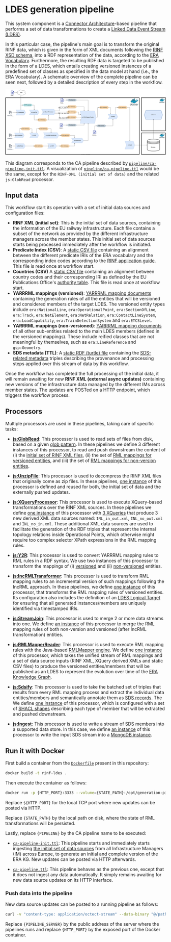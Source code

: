 # LDES generation pipeline

This system component is a [Connector Architecture](https://the-connector-architecture.github.io/site/docs/1_Home)-based pipeline that performs a set of data transformations to create a [Linked Data Event Stream (LDES)](https://w3id.org/ldes/specification).

In this particular case, the pipeline's main goal is to transform the original RINF data, which is given in the form of XML documents following the [RINF XSD schema](https://www.era.europa.eu/system/files?file=2022-11/rinf_schema_en.xsd), into a RDF representation of the data, according to the [ERA Vocabulary](https://data-interop.era.europa.eu/era-vocabulary/). Furthermore, the resulting RDF data is targeted to be published in the form of a LDES, which entails creating versioned instances of a predefined set of classes as specified in the data model at hand (i.e., the ERA Vocabulary). A schematic overview of the complete pipeline can be seen next, followed by a detailed description of every step in the workflow.

![Schematic overview](../docs/overview.svg)

This diagram corresponds to the CA pipeline described by [`pipeline/ca-pipeline-init.ttl`](https://github.com/julianrojas87/CA-RINF-LDES/blob/main/generation-pipeline/ca-pipeline-init.ttl). A visualization of [`pipeline/ca-pipeline.ttl`](https://github.com/julianrojas87/CA-RINF-LDES/blob/main/generation-pipeline/ca-pipeline.ttl) would be the same, except for the `RINF-XML (initial set of data)` and the related `js:GlobRead` processor.

## Input data

This workflow start its operation with a set of initial data sources and configuration files:

- **RINF XML (initial set)**: This is the initial set of data sources, containing the information of the EU railway infrastructure. Each file contains a subset of the network as provided by the different infrastructure managers across the member states. This initial set of data sources starts being processed immediately after the workflow is initiated.
- **Predicate Index (CSV)**: A [static CSV file](https://github.com/julianrojas87/CA-RINF-LDES/blob/main/generation-pipeline/rawdata/index_predicate_mappings.csv) containing an alignment between the different predicate IRIs of the ERA vocabulary and the corresponding index codes according to the [RINF application guide](https://www.era.europa.eu/system/files/2023-02/RINF%20Application%20guide%20V1.6.1.pdf). This file is read once at workflow start.
- **Countries (CSV)** A [static CSV file](https://github.com/julianrojas87/CA-RINF-LDES/blob/main/generation-pipeline/rawdata/countries.csv) containing an alignment between country codes and their corresponding IRI as defined by the EU Publications Office's [authority table](https://op.europa.eu/en/web/eu-vocabularies/dataset/-/resource?uri=http://publications.europa.eu/resource/dataset/country). This file is read once at workflow start.
- **YARRRML mappings (versioned)**: [YARRRML mapping documents](https://github.com/julianrojas87/CA-RINF-LDES/tree/main/mappings/versioned) containing the generation rules of all the entities that will be versioned and considered members of the target LDES. The versioned entity types include `era:NationalLine`, `era:OperationalPoint`, `era:SectionOfLine`, `era:Track`, `era:NetElement`, `era:NetRelation`, `era:ContactLineSystem`, `era:LoadCapability`, `era:TrainDetectionSystem` and `era:ETCSLevel`.
- **YARRRML mappings (non-versioned)**: [YARRRML mapping documents](https://github.com/julianrojas87/CA-RINF-LDES/tree/main/mappings/non-versioned) of all other sub-entities related to the main LDES members (defined in the versioned mappings). These include reified classes that are not meaningful by themselves, such as `era:LineReference` and `gsp:Geometry`.
- **SDS metadata (TTL)**: A [static RDF (turtle) file](https://github.com/julianrojas87/CA-RINF-LDES/blob/main/generation-pipeline/config/sds-metadata.ttl) containing the [SDS-related metadata](https://treecg.github.io/SmartDataStreams-Spec/) triples describing the provenance and processing steps applied over this stream of data by this workflow.

Once the workflow has completed the full processing of the initial data, it will remain awaiting for new **RINF XML (external async updates)** containing new versions of the infrastructure data managed by the different IMs across member states. The updates are POSTed on a HTTP endpoint, which triggers the workflow process.

## Processors

Multiple processors are used in these pipelines, taking care of specific tasks:

- [**js:GlobRead**](https://github.com/julianrojas87/file-utils-processors-ts/?tab=readme-ov-file#jsglobread): This processor is used to read sets of files from disk, based on a given [glob pattern](https://en.wikipedia.org/wiki/Glob_(programming)). In these pipelines we define 3 different instances of this processor, to read and push downstream the content of (i) the [initial set of RINF XML files](https://github.com/julianrojas87/CA-RINF-LDES/blob/main/generation-pipeline/ca-pipeline-init.ttl#L141), (ii) the set of [RML mappings for versioned entities](https://github.com/julianrojas87/CA-RINF-LDES/blob/main/generation-pipeline/ca-pipeline-init.ttl#L153), and (iii) the set of [RML mappings for non-version entities](https://github.com/julianrojas87/CA-RINF-LDES/blob/main/generation-pipeline/ca-pipeline-init.ttl#L158).

- [**js:UnzipFile**](https://github.com/julianrojas87/file-utils-processors-ts/?tab=readme-ov-file#jsunzipfile): This processor is used to decompress the RINF XML files that originally come as zip files. In these pipelines, [one instance](https://github.com/julianrojas87/CA-RINF-LDES/blob/main/generation-pipeline/ca-pipeline-init.ttl#L148) of this processor is defined and reused for both, the initial set of data and the externally pushed updates.

- [**js:XQueryProcessor**](https://github.com/julianrojas87/xml-utils-processors-ts?tab=readme-ov-file#jsxqueryprocessor): This processor is used to execute XQuery-based transformations over the RINF XML sources. In these pipelines we define [one instance](https://github.com/julianrojas87/CA-RINF-LDES/blob/main/generation-pipeline/ca-pipeline-init.ttl#L210) of this processor with [3 XQueries](https://github.com/julianrojas87/CA-RINF-LDES/blob/main/generation-pipeline/ca-pipeline-init.ttl#L212) that produce 3 new derived XML data sources named: `INL_in_out.xml`, `INL_no_out.xml` and `INL_no_in.xml`. These additional XML data sources are used to facilitate the generation of the RDF triples that represent the internal topology relations inside Operational Points, which otherwise might require too complex selector XPath expressions in the RML mapping rules.

- [**js:Y2R**](https://github.com/julianrojas87/rml-mapper-processor-ts/tree/main?tab=readme-ov-file#jsy2r): This processor is used to convert YARRRML mapping rules to RML rules in a RDF syntax. We use two instances of this processor to transform the mappings of (i) [versioned](https://github.com/julianrojas87/CA-RINF-LDES/blob/main/generation-pipeline/ca-pipeline-init.ttl#L167) and (ii) [non-versioned](https://github.com/julianrojas87/CA-RINF-LDES/blob/main/generation-pipeline/ca-pipeline-init.ttl#L163) entities.

- [**js:IncRMLTransformer**](https://github.com/julianrojas87/rml-mapper-processor-ts/tree/main?tab=readme-ov-file#jsincrmltransformer): This processor is used to transform RML mapping rules to an incremental version of such mappings following the IncRML approach. In these pipelines, we define [one instance](https://github.com/julianrojas87/CA-RINF-LDES/blob/main/generation-pipeline/ca-pipeline-init.ttl#L173) of this processor, that transforms the RML mapping rules of versioned entities. Its configuration also includes the definition of an [LDES Logical Target](https://github.com/julianrojas87/CA-RINF-LDES/blob/main/generation-pipeline/ca-pipeline-init.ttl#192) for ensuring that all generated instances/members are uniquely identified via timestamped IRIs.

- [**js:StreamJoin**](https://github.com/julianrojas87/sds-processors?tab=readme-ov-file#jsstreamjoin): This processor is used to merge 2 or more data streams into one. We define [an instance](https://github.com/julianrojas87/CA-RINF-LDES/blob/main/generation-pipeline/ca-pipeline-init.ttl#204) of this processor to merge the RML mapping rules of both non-version and versioned (after IncRML transformation) entities.

- [**js:RMLMapperReader**](https://github.com/julianrojas87/rml-mapper-processor-ts/tree/main?tab=readme-ov-file#jsrmlmapperreader): This processor is used to execute RML mapping rules with the Java-based [RMLMapper engine](https://github.com/RMLio/rmlmapper-java). We define [one instance](https://github.com/julianrojas87/CA-RINF-LDES/blob/main/generation-pipeline/ca-pipeline-init.ttl#L326) of this processor, which takes the unified stream of RML mappings and a set of data source inputs (RINF XML, XQuery derived XMLs and static CSV files) to produce the versioned entities/members that will be published as an LDES to represent the evolution over time of the [ERA Knowledge Graph](https://www.era.europa.eu/domains/registers/era-knowlege-graph_en).

- [**js:Sdsify**](https://github.com/julianrojas87/sds-processors?tab=readme-ov-file#jssdsify): This processor is used to take the batched set of triples that results from every RML mapping process and extract the individual data entities/members and semantically annotate them as [SDS records](https://treecg.github.io/SmartDataStreams-Spec/). The We define [one instance](https://github.com/julianrojas87/CA-RINF-LDES/blob/main/generation-pipeline/ca-pipeline-init.ttl#L360) of this processor, which is configured with a set of [SHACL shapes](https://github.com/julianrojas87/CA-RINF-LDES/blob/main/generation-pipeline/ca-pipeline-init.ttl#L365) describing each type of member that will be extracted and pushed downstream.

- [**js:Ingest**](https://github.com/TREEcg/sds-storage-writer-mongo?tab=readme-ov-file#a-sds-storage-writer-for-mongodb): This processor is used to write a stream of SDS members into a supported data store. In this case, we define [an instance](https://github.com/julianrojas87/CA-RINF-LDES/blob/main/generation-pipeline/ca-pipeline-init.ttl#L421) of this processor to write the input SDS stream into a [MongoDB instance](https://github.com/julianrojas87/CA-RINF-LDES/blob/main/generation-pipeline/ca-pipeline-init.ttl#L424).

## Run it with Docker

First build a container from the [`Dockerfile`](https://github.com/julianrojas87/CA-RINF-LDES/blob/main/generation-pipeline/Dockerfile) present in this repository:

```bash
docker build -t rinf-ldes .
```

Then execute the container as follows:

```bash
docker run -p {HTTP_PORT}:3333 --volume={STATE_PATH}:/opt/generation-pipeline/state rinf-ldes {PIPELINE}
```

Replace `${HTTP_PORT}` for the local TCP port where new updates can be posted via HTTP.

Replace `{STATE_PATH}` by the local path on disk, where the state of RML transformations will be persisted.

Lastly, replace `{PIPELINE}` by the CA pipeline name to be executed:

- [`ca-pipeline-init.ttl`](https://github.com/julianrojas87/CA-RINF-LDES/blob/main/generation-pipeline/ca-pipeline-init.ttl): This pipeline starts and immediately starts ingesting [the initial set of data sources](https://github.com/julianrojas87/CA-RINF-LDES/blob/main/generation-pipeline/rawdata/RINF_Init) from all Infrastructure Managers (IM) across Europe, to generate an initial and complete version of the ERA KG. New updates can be posted via HTTP afterwards.

- [`ca-pipeline.ttl`](https://github.com/julianrojas87/CA-RINF-LDES/blob/main/generation-pipeline/ca-pipeline.ttl): This pipeline behaves as the previous one, except that it does not ingest any data automatically. It simply remains awaiting for new data source updates on its HTTP interface.

### Push data into the pipeline

New data source updates can be posted to a running pipeline as follows:

```bash
curl -v "content-type: application/octect-stream" --data-binary "@/path/to/file.zip" {PIPELINE_SERVER}:{HTTP_PORT}
```

Replace `{PIPELINE_SERVER}` by the public address of the server where the pipelines runs and replace `{HTTP_PORT}` by the exposed port of the Docker container.
